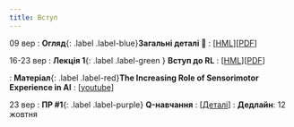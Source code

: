 ```yaml
---
title: Вступ
---
```



09 вер
: **Огляд**{: .label .label-blue}**Загальні деталі 👋**
  : [[HML](https://ykochura.github.io/rl-kpi/?p=course-details.md#1)][[PDF](https://ykochura.github.io/rl-kpi/pdf/course-details.pdf)]

 16-23 вер
: **Лекція 1**{: .label .label-green } **Вступ до RL**
  : [[HML](https://ykochura.github.io/rl-kpi/?p=lecture1.md#1)][[PDF](https://ykochura.github.io/rl-kpi/pdf/lecture1.pdf)]

: **Матеріал**{: .label .label-red}**The Increasing Role of Sensorimotor Experience in AI**
  : [[youtube](https://www.youtube.com/watch?v=Y4UZNc4eh4U)]


23 вер
: **ПР #1**{: .label .label-purple} **Q-навчання**
  : [[Деталі](https://ykochura.github.io/rl-kpi/practice/practice1/practice1.pdf)]
    : **Дедлайн**: 12 жовтня


<!-- 02 жов
: **Лекція 2**{: .label .label-green } **Марковськi процеси прийняття рiшень**
  : [[HML](https://ykochura.github.io/rl-kpi/?p=lecture2.md#1)][[PDF](https://ykochura.github.io/rl-kpi/pdf/lecture2.pdf)]





16 жов
: **Лекція 3**{: .label .label-green } **Планування за допомогою динамiчного програмування**
  : [[HML](https://ykochura.github.io/rl-kpi/?p=lecture3.md#1)][[PDF](https://ykochura.github.io/rl-kpi/pdf/lecture3.pdf)] 


30 жов
: **ПР #2**{: .label .label-purple} **N -рукий бандит**
  : [[PDF](https://drive.google.com/drive/folders/1GRpFDtMJzLgsAH2yxG6-Ade2stB4cEW3?usp=sharing)]
: Дедлайн: 10 листопада

## Очікується
13 лис
: **Лекція 4**{: .label .label-green } **Безмодельне передбачення**
  : [[HML](https://ykochura.github.io/rl-kpi/?p=lecture4.md#1)][[PDF](https://ykochura.github.io/rl-kpi/pdf/lecture4.pdf)]  -->